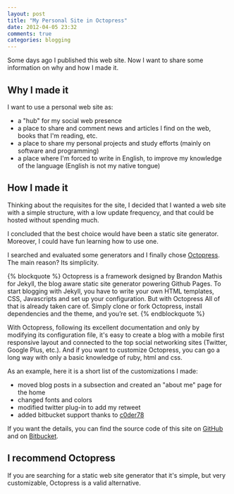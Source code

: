 ```yaml
---
layout: post
title: "My Personal Site in Octopress"
date: 2012-04-05 23:32
comments: true
categories: blogging
---
```

Some days ago I published this web site. Now I want to share
some information on why and how I made it.
<!-- more -->
## Why I made it
I want to use a personal web site as:

* a "hub" for my social web presence
* a place to share and comment news and articles I find on the web,
  books that I'm reading, etc.
* a place to share my personal projects and study efforts (mainly on
  software and programming)
* a place where I'm forced to write in English, to improve my knowledge
  of the language (English is not my native tongue)

## How I made it
Thinking about the requisites for the site, I decided that I wanted
a web site with a simple structure, with a low update frequency,
and that could be hosted without spending much.

I concluded that the best choice would have been a static site generator.
Moreover, I could have fun learning how to use one.

I searched and evaluated some generators and I finally chose [Octopress](http://octopress.org).
The main reason? Its simplicity.

{% blockquote %}
Octopress is a framework designed by Brandon Mathis for Jekyll, the blog aware static site generator powering Github Pages. To start blogging with Jekyll, you have to write your own HTML templates, CSS, Javascripts and set up your configuration. But with Octopress All of that is already taken care of. Simply clone or fork Octopress, install dependencies and the theme, and you’re set.
{% endblockquote %}

With Octopress, following its excellent documentation and only by modifying
its configuration file, it's easy to create a blog with a mobile first
responsive layout and connected to the top social networking sites
(Twitter, Google Plus, etc.). And if you want to customize Octopress,
you can go a long way with only a basic knowledge of ruby, html and css.

As an example, here it is a short list of the customizations I made:

* moved blog posts in a subsection and created an "about me"
  page for the home
* changed fonts and colors
* modified twitter plug-in to add my retweet
* added bitbucket support thanks to
  [c0der78](https://github.com/c0der78/Octopress-Bitbucket-Aside)

If you want the details, you can find the source code of this site on
[GitHub](https://github.com/maurotrb/mtsite) and on
[Bitbucket](https://bitbucket.org/maurotrb/mtsite).

## I recommend Octopress
If you are searching for a static web site generator that it's simple,
but very customizable, Octopress is a valid alternative.
